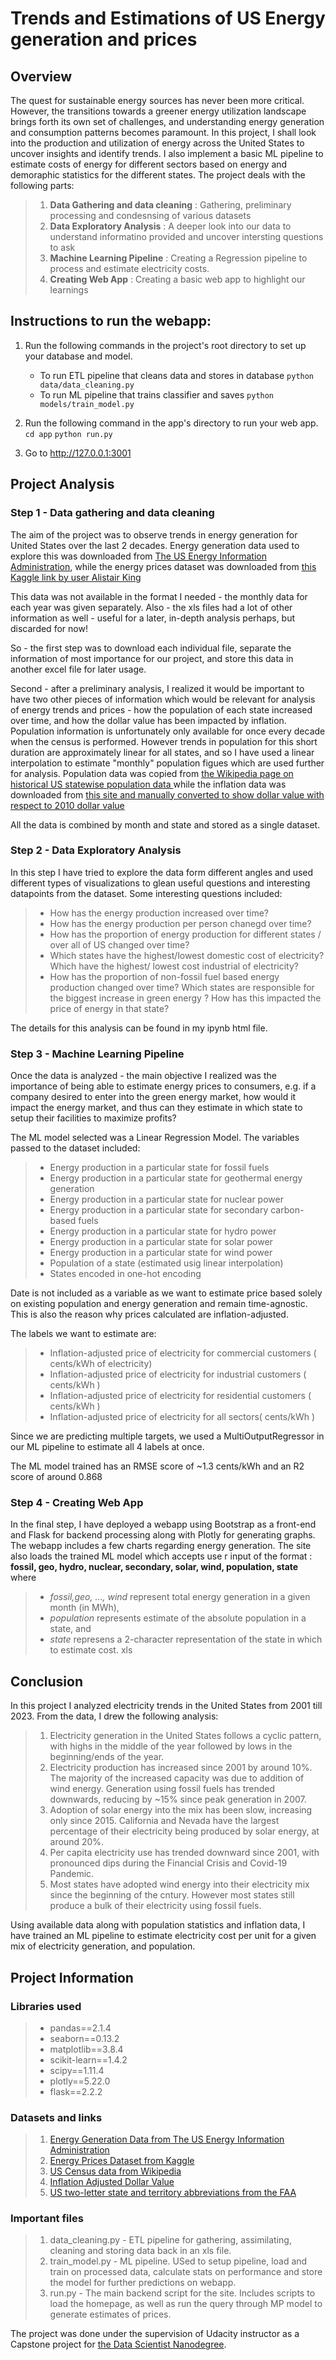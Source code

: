 # Trends and Estimations of US Energy generation and prices

## Overview
The quest for sustainable energy sources has never been more critical. However, the transitions towards a greener energy utilization landscape brings forth its own set of challenges, and understanding energy generation and consumption patterns becomes paramount. 
In this project, I shall look into the production and utilization of energy across the United States to uncover insights and identify trends. I also implement a basic ML pipeline to estimate costs of energy for different sectors based on energy and demoraphic statistics for the different states.
The project deals with the following parts:
>	1. **Data Gathering and data cleaning** : Gathering, preliminary processing and condesnsing of various datasets
>	2. **Data Exploratory Analysis** : A deeper look into our data to understand informatino provided and uncover intersting questions to ask
>	3. **Machine Learning Pipeline** : Creating a Regression pipeline to process and estimate electricity costs.
>	4. **Creating Web App** :  Creating a basic web app to highlight our learnings 

## Instructions to run the webapp:
1. Run the following commands in the project's root directory to set up your database and model.

    - To run ETL pipeline that cleans data and stores in database 
        `python data/data_cleaning.py`
    - To run ML pipeline that trains classifier and saves 
        `python models/train_model.py`

2. Run the following command in the app's directory to run your web app.
    `cd app`
	`python run.py`

3. Go to  http://127.0.0.1:3001

## Project Analysis

### Step 1 - Data gathering and data cleaning

The aim of the project was to observe trends in energy generation for United States over the last 2 decades. Energy generation data used to explore this was downloaded from [The US Energy Information Administration]( https://www.eia.gov/electricity/data/eia923/), while the energy prices dataset was downloaded from [ this Kaggle link by user Alistair King](https://www.kaggle.com/datasets/alistairking/electricity-prices)

This data was not available in the format I needed - the monthly data for each year was given separately. Also - the xls files had a lot of other information as well - useful for a later, in-depth analysis perhaps, but discarded for now!

So - the first step was to download each individual file, separate the information of most importance for our project, and store this data in another excel file for later usage.

Second - after a preliminary analysis, I realized it would be important to have two other pieces of information which would be relevant for analysis of energy trends and prices - how the population of each state increased over time, and how the dollar value has been impacted by inflation. Population information is unfortunately only available for once every decade when the census is performed. However trends in population for this short duration are approximately linear for all states, and so I have used a linear interpolation to estimate "monthly" population figues which are used further for analysis.
Population data was copied from [the Wikipedia page on historical US statewise population data ](https://en.wikipedia.org/wiki/List_of_U.S._states_and_territories_by_historical_population#1960%E2%80%932020,_census_data) while the inflation data was downloaded from [ this site and manually converted to show dollar value with respect to 2010 dollar value](https://www.in2013dollars.com/us/inflation/2001?amount=1)

All the data is combined by month and state and stored as a single dataset. 

### Step 2 - Data Exploratory Analysis

In this step I have tried to explore the data form different angles and used different types of visualizations to glean useful questions and interesting datapoints from the dataset.
Some interesting questions included:
> * How has the energy production increased over time?
> * How has the energy production per person chanegd over time?
> * How has the proportion of energy production for different states / over all of US changed over time?
> * Which states have the highest/lowest domestic cost of electricity? Which have the highest/ lowest cost industrial of electricity?
> * How has the proportion of non-fossil fuel based energy production changed over time? Which states are responsible for the biggest increase in green energy ? How has this impacted the price of energy in that state?

The details for this analysis can be found in my ipynb html file.

### Step 3 - Machine Learning Pipeline

Once the data is analyzed - the main objective I realized was the importance of being able to estimate energy prices to consumers, e.g. if a company desired to enter into the green energy market, how would it impact the energy market, and thus can they estimate in which state to setup their facilities to maximize profits?

The ML model selected was a Linear Regression Model. The variables passed to the dataset included:
> * Energy production in a particular state for fossil fuels
> * Energy production in a particular state for geothermal energy generation
> * Energy production in a particular state for nuclear power 
> * Energy production in a particular state for secondary carbon-based fuels 
> * Energy production in a particular state for hydro power 
> * Energy production in a particular state for solar power 
> * Energy production in a particular state for wind power 
> * Population of a state (estimated usig linear interpolation)
> * States encoded in one-hot encoding

Date is not included as a variable as we want to estimate price based solely on existing population and energy generation and remain time-agnostic. This is also the reason why prices calculated are inflation-adjusted.

The labels we want to estimate are:
> * Inflation-adjusted price of electricity for commercial customers ( cents/kWh of electricity) 
> * Inflation-adjusted price of electricity for industrial customers ( cents/kWh ) 
> * Inflation-adjusted price of electricity for residential customers ( cents/kWh ) 
> * Inflation-adjusted price of electricity for all sectors( cents/kWh ) 

Since we are predicting multiple targets, we used a MultiOutputRegressor in our ML pipeline to estimate all 4 labels at once.

The ML model trained has an RMSE score of ~1.3 cents/kWh and an R2 score of around 0.868

### Step 4 - Creating Web App

In the final step, I have deployed a webapp using Bootstrap as a front-end and Flask for backend processing along with Plotly for generating graphs. 
The webapp includes a few charts regarding energy generation. The site also loads the trained ML model which accepts use
r input of the format :
**fossil, geo, hydro, nuclear, secondary, solar, wind, population, state** where 
> * *fossil,geo, ..., wind* represent total energy generation in a given month (in MWh), 
> * *population* represents estimate of the absolute population in a state, and 
> * *state* represens a 2-character representation of the state in which to estimate cost.
xls

## Conclusion
In this project I analyzed electricity trends in the United States from 2001 till 2023. From the data, I drew the following analysis:
> 1. Electricity generation in the United States follows a cyclic pattern, with highs in the middle of the year followed by lows  in the beginning/ends of the year.
> 2. Electricity production has increased since 2001 by around 10%. The majority of the increased capacity was due to addition of wind energy. Generation using fossil fuels has trended downwards, reducing by ~15% since peak generation in 2007.
> 3. Adoption of solar energy into the mix has been slow, increasing only since 2015. California and Nevada have the largest percentage of their electricity being produced by solar energy, at around 20%.
> 4. Per capita electricity use has trended downward since 2001, with pronounced dips during the Financial Crisis and Covid-19 Pandemic.
> 5. Most states have adopted wind energy into their electricity mix since the beginning of the cntury. However most states still produce a bulk of their electricity using fossil fuels.

Using available data along with population statistics and inflation data, I have trained an ML pipeline to estimate electricity cost per unit for a given mix of electricity generation, and population.

## Project Information

### Libraries used
> * pandas==2.1.4
> * seaborn==0.13.2
> * matplotlib==3.8.4
> * scikit-learn==1.4.2
> * scipy==1.11.4
> * plotly==5.22.0
> * flask==2.2.2

### Datasets and links
> 1. [Energy Generation Data from The US Energy Information Administration]( https://www.eia.gov/electricity/data/eia923/)
> 2. [Energy Prices Dataset from Kaggle](https://www.kaggle.com/datasets/alistairking/electricity-prices)
> 3. [US Census data from Wikipedia](https://en.wikipedia.org/wiki/List_of_U.S._states_and_territories_by_historical_population#1960%E2%80%932020,_census_data)
> 4. [Inflation Adjusted Dollar Value](https://www.in2013dollars.com/us/inflation/2001?amount=1)
> 5. [US two-letter state and territory abbreviations from the FAA](https://www.faa.gov/air_traffic/publications/atpubs/cnt_html/appendix_a.html)

### Important files 
> 1. data_cleaning.py - ETL pipeline for gathering, assimilating, cleaning and storing data back in an xls file.
> 2. train_model.py - ML pipeline. USed to setup pipeline, load and train on processed data, calculate stats on performance and store the model for further predictions on webapp.
> 3. run.py - The main backend script for the site. Includes scripts to load the homepage, as well as run the query through MP model to generate estimates of prices.

The project was done under the supervision of Udacity instructor as a Capstone project for [the Data Scientist Nanodegree](https://www.udacity.com/course/data-scientist-nanodegree--nd025).
